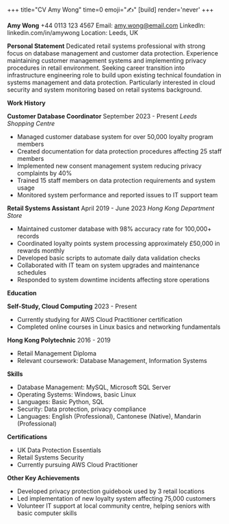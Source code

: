 +++
title="CV Amy Wong"
time=0
emoji="✍️"
[build]
render='never'
+++

**Amy Wong**
+44 0113 123 4567
Email: amy.wong@email.com
LinkedIn: linkedin.com/in/amywong
Location: Leeds, UK

**Personal Statement**
Dedicated retail systems professional with strong focus on database management and customer data protection. Experience maintaining customer management systems and implementing privacy procedures in retail environment. Seeking career transition into infrastructure engineering role to build upon existing technical foundation in systems management and data protection. Particularly interested in cloud security and system monitoring based on retail systems background.

**Work History**

**Customer Database Coordinator**
September 2023 - Present
_Leeds Shopping Centre_

- Managed customer database system for over 50,000 loyalty program members
- Created documentation for data protection procedures affecting 25 staff members
- Implemented new consent management system reducing privacy complaints by 40%
- Trained 15 staff members on data protection requirements and system usage
- Monitored system performance and reported issues to IT support team

**Retail Systems Assistant**
April 2019 - June 2023
_Hong Kong Department Store_

- Maintained customer database with 98% accuracy rate for 100,000+ records
- Coordinated loyalty points system processing approximately £50,000 in rewards monthly
- Developed basic scripts to automate daily data validation checks
- Collaborated with IT team on system upgrades and maintenance schedules
- Responded to system downtime incidents affecting store operations

**Education**

**Self-Study, Cloud Computing**
2023 - Present

- Currently studying for AWS Cloud Practitioner certification
- Completed online courses in Linux basics and networking fundamentals

**Hong Kong Polytechnic**
2016 - 2019

- Retail Management Diploma
- Relevant coursework: Database Management, Information Systems

**Skills**

- Database Management: MySQL, Microsoft SQL Server
- Operating Systems: Windows, basic Linux
- Languages: Basic Python, SQL
- Security: Data protection, privacy compliance
- Languages: English (Professional), Cantonese (Native), Mandarin (Professional)

**Certifications**

- UK Data Protection Essentials
- Retail Systems Security
- Currently pursuing AWS Cloud Practitioner

**Other Key Achievements**

- Developed privacy protection guidebook used by 3 retail locations
- Led implementation of new loyalty system affecting 75,000 customers
- Volunteer IT support at local community centre, helping seniors with basic computer skills
